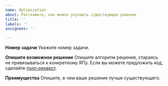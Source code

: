 ```yaml
---
name: Optimization
about: Расскажите, как можно улучшить существующее решение
title: ''
labels: ''
assignees: ''

---
```


**Номер задачи**
Укажите номер задачи.

**Опишите возможное решение**
Опишите алгоритм решения, стараясь не привязываться к конкретному ЯПу. Если вы можете предложить код, сделайте [пулл-реквест](https://github.com/dan-sazonov/informatics-solutions/pulls).

**Преимущества** 
Опишите, в чем ваше решение лучше существующего.
